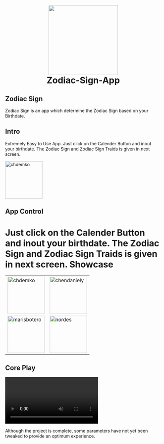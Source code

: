<h1 align="center">
  <img src="https://github.com/Shivam-ingawale/Zodiac-Sign-App/blob/master/screenshot/Group%205.png" width="224px"/><br/>
  Zodiac-Sign-App
</h1>

## Zodiac Sign
  Zodiac Sign is an app which determine the Zodiac Sign based on your Birthdate.
## Intro
Extremely Easy to Use App. Just click on the Calender Button and inout your birthdate. The Zodiac Sign and Zodiac Sign Traids is given in next screen.

<img width="120" alt="chdemko" src="https://github.com/Shivam-ingawale/Zodiac-Sign-App/blob/master/screenshot/screenshot%201.jpeg"></a>

## App Control
Just click on the Calender Button and inout your birthdate. 
The Zodiac Sign and Zodiac Sign Traids is given in next screen.
Showcase
========
<center>
  <table>
    <tr>
      <td><img width="120" alt="chdemko" src="https://github.com/Shivam-ingawale/Zodiac-Sign-App/blob/master/screenshot/screenshot%201.jpeg"></a></td>
      <td><img width="120" alt="chendaniely" src="https://github.com/Shivam-ingawale/Zodiac-Sign-App/blob/master/screenshot/screenshot%202.jpeg"></a></td>
    </tr>
    <tr>
      <td><img width="120" alt="marisbotero" src="https://github.com/Shivam-ingawale/Zodiac-Sign-App/blob/master/screenshot/screenshot%203.jpeg"></a></td>
      <td><img width="120" alt="nordes" src="https://github.com/Shivam-ingawale/Zodiac-Sign-App/blob/master/screenshot/screenshot%204.jpeg"></a></td>
    </tr>
  </table>
</center>


## Core Play

![video](https://github.com/Shivam-ingawale/Zodiac-Sign-App/blob/master/screenshot/video.mp4)

Although the project is complete, some parameters have not yet been tweaked to provide an optimum experience.
